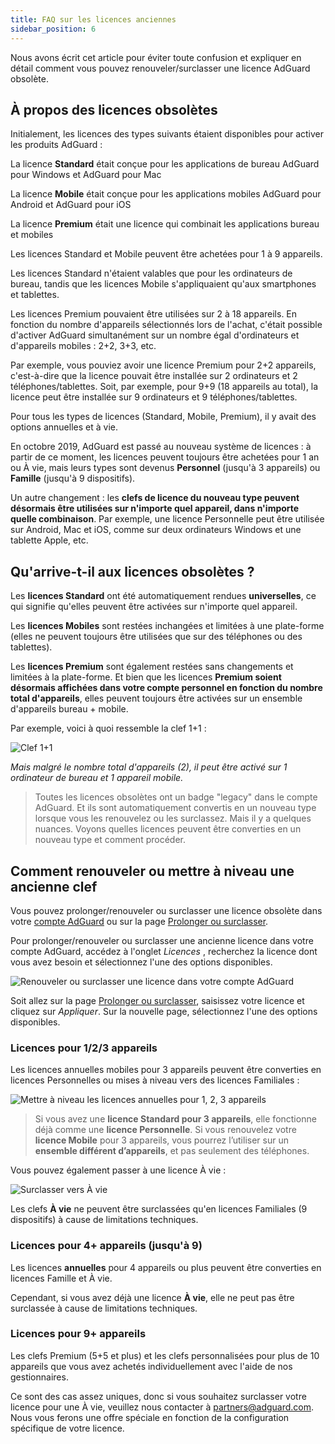 ```yaml
---
title: FAQ sur les licences anciennes
sidebar_position: 6
---
```


Nous avons écrit cet article pour éviter toute confusion et expliquer en détail comment vous pouvez renouveler/surclasser une licence AdGuard obsolète.

## À propos des licences obsolètes

Initialement, les licences des types suivants étaient disponibles pour activer les produits AdGuard :

La licence **Standard** était conçue pour les applications de bureau AdGuard pour Windows et AdGuard pour Mac

La licence **Mobile** était conçue pour les applications mobiles AdGuard pour Android et AdGuard pour iOS

La licence **Premium** était une licence qui combinait les applications bureau et mobiles

Les licences Standard et Mobile peuvent être achetées pour 1 à 9 appareils.

Les licences Standard n'étaient valables que pour les ordinateurs de bureau, tandis que les licences Mobile s'appliquaient qu'aux smartphones et tablettes.

Les licences Premium pouvaient être utilisées sur 2 à 18 appareils. En fonction du nombre d'appareils sélectionnés lors de l'achat, c'était possible d'activer AdGuard simultanément sur un nombre égal d'ordinateurs et d'appareils mobiles : 2+2, 3+3, etc.

Par exemple, vous pouviez avoir une licence Premium pour 2+2 appareils, c'est-à-dire que la licence pouvait être installée sur 2 ordinateurs et 2 téléphones/tablettes. Soit, par exemple, pour 9+9 (18 appareils au total), la licence peut être installée sur 9 ordinateurs et 9 téléphones/tablettes.

Pour tous les types de licences (Standard, Mobile, Premium), il y avait des options annuelles et à vie.

En octobre 2019, AdGuard est passé au nouveau système de licences : à partir de ce moment, les licences peuvent toujours être achetées pour 1 an ou À vie, mais leurs types sont devenus **Personnel** (jusqu'à 3 appareils) ou **Famille** (jusqu'à 9 dispositifs).

Un autre changement : les **clefs de licence du nouveau type peuvent désormais être utilisées sur n'importe quel appareil, dans n'importe quelle combinaison**. Par exemple, une licence Personnelle peut être utilisée sur Android, Mac et iOS, comme sur deux ordinateurs Windows et une tablette Apple, etc.

## Qu'arrive-t-il aux licences obsolètes ?

Les **licences Standard** ont été automatiquement rendues **universelles**, ce qui signifie qu'elles peuvent être activées sur n'importe quel appareil.

Les **licences Mobiles** sont restées inchangées et limitées à une plate-forme (elles ne peuvent toujours être utilisées que sur des téléphones ou des tablettes).

Les **licences Premium** sont également restées sans changements et limitées à la plate-forme. Et bien que les licences **Premium soient désormais affichées dans votre compte personnel en fonction du nombre total d'appareils**, elles peuvent toujours être activées sur un ensemble d'appareils bureau + mobile.

Par exemple, voici à quoi ressemble la clef 1+1 :

![Clef 1+1](https://cdn.adtidy.org/blog/new/7rh5nlicense1.png)

*Mais malgré le nombre total d'appareils (2), il peut être activé sur 1 ordinateur de bureau et 1 appareil mobile.*
> Toutes les licences obsolètes ont un badge "legacy" dans le compte AdGuard. Et ils sont automatiquement convertis en un nouveau type lorsque vous les renouvelez ou les surclassez. Mais il y a quelques nuances. Voyons quelles licences peuvent être converties en un nouveau type et comment procéder.

## Comment renouveler ou mettre à niveau une ancienne clef

Vous pouvez prolonger/renouveler ou surclasser une licence obsolète dans votre [compte AdGuard](https://adguardaccount.com) ou sur la page [Prolonger ou surclasser](https://adguard.com/renew.html).

Pour prolonger/renouveler ou surclasser une ancienne licence dans votre compte AdGuard, accédez à l'onglet *Licences* , recherchez la licence dont vous avez besoin et sélectionnez l'une des options disponibles.

![Renouveler ou surclasser une licence dans votre compte AdGuard](https://cdn.adtidy.org/blog/new/rf4zgklicense2.png)

Soit allez sur la page [Prolonger ou surclasser](https://adguard.com/renew.html), saisissez votre licence et cliquez sur *Appliquer*. Sur la nouvelle page, sélectionnez l'une des options disponibles.

### Licences pour 1/2/3 appareils

Les licences annuelles mobiles pour 3 appareils peuvent être converties en licences Personnelles ou mises à niveau vers des licences Familiales :

![Mettre à niveau les licences annuelles pour 1, 2, 3 appareils](https://cdn.adtidy.org/blog/new/fh5r7upgrade3.png)

> Si vous avez une **licence Standard pour 3 appareils**, elle fonctionne déjà comme une **licence Personnelle**. Si vous renouvelez votre **licence Mobile** pour 3 appareils, vous pourrez l’utiliser sur un **ensemble différent d’appareils**, et pas seulement des téléphones.

Vous pouvez également passer à une licence À vie :

![Surclasser vers À vie](https://cdn.adtidy.org/blog/new/7j4l6gupgrade4.png)

Les clefs **À vie** ne peuvent être surclassées qu'en licences Familiales (9 dispositifs) à cause de limitations techniques.

### Licences pour 4+ appareils (jusqu'à 9)

Les licences **annuelles** pour 4 appareils ou plus peuvent être converties en licences Famille et À vie.

Cependant, si vous avez déjà une licence **À vie**, elle ne peut pas être surclassée à cause de limitations techniques.

### Licences pour 9+ appareils

Les clefs Premium (5+5 et plus) et les clefs personnalisées pour plus de 10 appareils que vous avez achetés individuellement avec l'aide de nos gestionnaires.

Ce sont des cas assez uniques, donc si vous souhaitez surclasser votre licence pour une À vie, veuillez nous contacter à partners@adguard.com. Nous vous ferons une offre spéciale en fonction de la configuration spécifique de votre licence.
